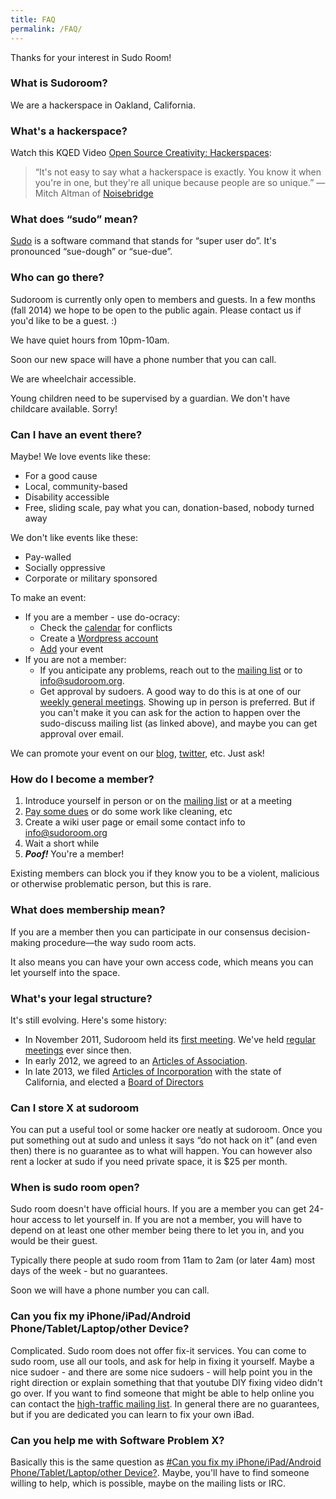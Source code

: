 ```yaml
---
title: FAQ
permalink: /FAQ/
---
```


Thanks for your interest in Sudo Room!

### What is Sudoroom?

We are a hackerspace in Oakland, California.

### What's a hackerspace?

Watch this KQED Video [Open Source Creativity: Hackerspaces](https://www.youtube.com/watch?v=wamwklXWK4M):

> “It's not easy to say what a hackerspace is exactly. You know it when you're in one, but they're all unique because people are so unique.”
> —Mitch Altman of [Noisebridge](https://www.noisebridge.net/)

### What does “sudo” mean?

[Sudo](https://en.wikipedia.org/wiki/Sudo) is a software command that stands for “super user do”. It's pronounced “sue-dough” or “sue-due”.

### Who can go there?

Sudoroom is currently only open to members and guests. In a few months (fall 2014) we hope to be open to the public again. Please contact us if you'd like to be a guest. :)

We have quiet hours from 10pm-10am.

Soon our new space will have a phone number that you can call.

We are wheelchair accessible.

Young children need to be supervised by a guardian. We don't have childcare available. Sorry!

### Can I have an event there?

Maybe! We love events like these:

-   For a good cause
-   Local, community-based
-   Disability accessible
-   Free, sliding scale, pay what you can, donation-based, nobody turned away

We don't like events like these:

-   Pay-walled
-   Socially oppressive
-   Corporate or military sponsored

To make an event:

-   If you are a member - use do-ocracy:
    -   Check the [calendar](https://sudoroom.org/calendar/) for conflicts
    -   Create a [Wordpress account](https://sudoroom.org/wp-login.php?action=register)
    -   [Add](https://sudoroom.org/wp-admin/post-new.php?post_type=ai1ec_event) your event
-   If you are not a member:
    -   If you anticipate any problems, reach out to the [mailing list](https://lists.sudoroom.org/listinfo/sudo-discuss) or to <info@sudoroom.org>.
    -   Get approval by sudoers. A good way to do this is at one of our [weekly general meetings](https://sudoroom.org/ai1ec_event/weekly-meetup-2/). Showing up in person is preferred. But if you can't make it you can ask for the action to happen over the sudo-discuss mailing list (as linked above), and maybe you can get approval over email.

We can promote your event on our [blog](https://sudoroom.org/blog), [twitter](https://twitter.com/sudoroom), etc. Just ask!

### How do I become a member?

1.  Introduce yourself in person or on the [mailing list](https://lists.sudoroom.org/listinfo/sudo-discuss) or at a meeting
2.  [Pay some dues](/Gittip "wikilink") or do some work like cleaning, etc
3.  Create a wiki user page or email some contact info to <info@sudoroom.org>
4.  Wait a short while
5.  ***Poof!*** You're a member!

Existing members can block you if they know you to be a violent, malicious or otherwise problematic person, but this is rare.

### What does membership mean?

If you are a member then you can participate in our consensus decision-making procedure—the way sudo room acts.

It also means you can have your own access code, which means you can let yourself into the space.

### What's your legal structure?

It's still evolving. Here's some history:

-   In November 2011, Sudoroom held its [first meeting](/First_Meeting "wikilink"). We've held [regular meetings](/Meetings "wikilink") ever since then.
-   In early 2012, we agreed to an [Articles of Association](/Articles_of_Association "wikilink").
-   In late 2013, we filed [Articles of Incorporation](/Articles_of_Incorporation "wikilink") with the state of California, and elected a [Board of Directors](/Board "wikilink")

### Can I store X at sudoroom

You can put a useful tool or some hacker ore neatly at sudoroom. Once you put something out at sudo and unless it says “do not hack on it” (and even then) there is no guarantee as to what will happen. You can however also rent a locker at sudo if you need private space, it is $25 per month.

### When is sudo room open?

Sudo room doesn't have official hours. If you are a member you can get 24-hour access to let yourself in. If you are not a member, you will have to depend on at least one other member being there to let you in, and you would be their guest.

Typically there people at sudo room from 11am to 2am (or later 4am) most days of the week - but no guarantees.

Soon we will have a phone number you can call.

### Can you fix my iPhone/iPad/Android Phone/Tablet/Laptop/other Device?

Complicated. Sudo room does not offer fix-it services. You can come to sudo room, use all our tools, and ask for help in fixing it yourself. Maybe a nice sudoer - and there are some nice sudoers - will help point you in the right direction or explain something that that youtube DIY fixing video didn't go over. If you want to find someone that might be able to help online you can contact the [high-traffic mailing list](https://lists.sudoroom.org/listinfo/sudo-discuss). In general there are no guarantees, but if you are dedicated you can learn to fix your own iBad.

### Can you help me with Software Problem X?

Basically this is the same question as [\#Can you fix my iPhone/iPad/Android Phone/Tablet/Laptop/other Device?](/#Can_you_fix_my_iPhone/iPad/Android_Phone/Tablet/Laptop/other_Device? "wikilink"). Maybe, you'll have to find someone willing to help, which is possible, maybe on the mailing lists or IRC.